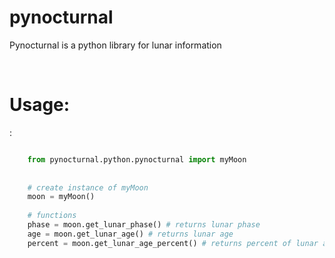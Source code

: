 # pynocturnal
Pynocturnal is a python library for lunar information

<br>
<h1>Usage:</h1>:
<br>

```python

    from pynocturnal.python.pynocturnal import myMoon
    
    
    # create instance of myMoon
    moon = myMoon()
    
    # functions
    phase = moon.get_lunar_phase() # returns lunar phase
    age = moon.get_lunar_age() # returns lunar age
    percent = moon.get_lunar_age_percent() # returns percent of lunar age
```
    
    
